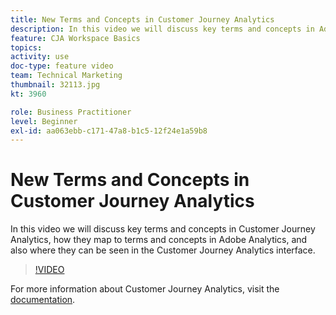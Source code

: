 ```yaml
---
title: New Terms and Concepts in Customer Journey Analytics
description: In this video we will discuss key terms and concepts in Adobe Customer Journey Analytics, how they map to terms and concepts in Adobe Analytics, and also where they can be seen in the Customer Journey Analytics interface.
feature: CJA Workspace Basics
topics: 
activity: use
doc-type: feature video
team: Technical Marketing
thumbnail: 32113.jpg
kt: 3960

role: Business Practitioner
level: Beginner
exl-id: aa063ebb-c171-47a8-b1c5-12f24e1a59b8
---
```

# New Terms and Concepts in Customer Journey Analytics

In this video we will discuss key terms and concepts in Customer Journey Analytics, how they map to terms and concepts in Adobe Analytics, and also where they can be seen in the Customer Journey Analytics interface.

>[!VIDEO](https://video.tv.adobe.com/v/32113/?quality=12)

For more information about Customer Journey Analytics, visit the [documentation](https://docs.adobe.com/content/help/en/analytics-platform/using/cja-landing.html).
